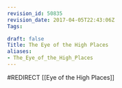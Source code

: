 ```yaml
---
revision_id: 50835
revision_date: 2017-04-05T22:43:06Z
Tags:

draft: false
Title: The Eye of the High Places
aliases:
- The_Eye_of_the_High_Places
---
```

#REDIRECT [[Eye of the High Places]]
